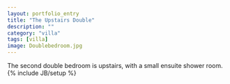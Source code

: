 ```yaml
---
layout: portfolio_entry
title: "The Upstairs Double"
description: ""
category: "villa"
tags: [villa]
image: Doublebedroom.jpg
---
```

The second double bedroom is upstairs, with a small ensuite shower room.
{% include JB/setup %}
